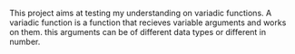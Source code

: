 This project aims at testing my understanding on variadic functions.
A variadic function is a function that recieves  variable arguments and works
on them. this arguments can be of different data types or different in number.